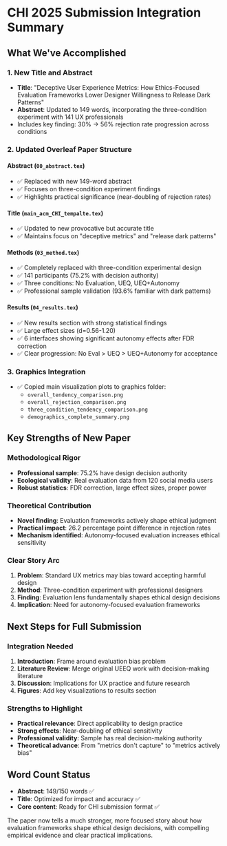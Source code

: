 # CHI 2025 Submission Integration Summary

## What We've Accomplished

### 1. New Title and Abstract
- **Title**: "Deceptive User Experience Metrics: How Ethics-Focused Evaluation Frameworks Lower Designer Willingness to Release Dark Patterns"
- **Abstract**: Updated to 149 words, incorporating the three-condition experiment with 141 UX professionals
- Includes key finding: 30% → 56% rejection rate progression across conditions

### 2. Updated Overleaf Paper Structure

#### Abstract (`00_abstract.tex`)
- ✅ Replaced with new 149-word abstract
- ✅ Focuses on three-condition experiment findings
- ✅ Highlights practical significance (near-doubling of rejection rates)

#### Title (`main_acm_CHI_tempalte.tex`)
- ✅ Updated to new provocative but accurate title
- ✅ Maintains focus on "deceptive metrics" and "release dark patterns"

#### Methods (`03_method.tex`)
- ✅ Completely replaced with three-condition experimental design
- ✅ 141 participants (75.2% with decision authority)
- ✅ Three conditions: No Evaluation, UEQ, UEQ+Autonomy
- ✅ Professional sample validation (93.6% familiar with dark patterns)

#### Results (`04_results.tex`)
- ✅ New results section with strong statistical findings
- ✅ Large effect sizes (d=0.56-1.20)
- ✅ 6 interfaces showing significant autonomy effects after FDR correction
- ✅ Clear progression: No Eval > UEQ > UEQ+Autonomy for acceptance

### 3. Graphics Integration
- ✅ Copied main visualization plots to graphics folder:
  - `overall_tendency_comparison.png`
  - `overall_rejection_comparison.png` 
  - `three_condition_tendency_comparison.png`
  - `demographics_complete_summary.png`

## Key Strengths of New Paper

### Methodological Rigor
- **Professional sample**: 75.2% have design decision authority
- **Ecological validity**: Real evaluation data from 120 social media users
- **Robust statistics**: FDR correction, large effect sizes, proper power

### Theoretical Contribution
- **Novel finding**: Evaluation frameworks actively shape ethical judgment
- **Practical impact**: 26.2 percentage point difference in rejection rates
- **Mechanism identified**: Autonomy-focused evaluation increases ethical sensitivity

### Clear Story Arc
1. **Problem**: Standard UX metrics may bias toward accepting harmful design
2. **Method**: Three-condition experiment with professional designers
3. **Finding**: Evaluation lens fundamentally shapes ethical design decisions
4. **Implication**: Need for autonomy-focused evaluation frameworks

## Next Steps for Full Submission

### Integration Needed
1. **Introduction**: Frame around evaluation bias problem
2. **Literature Review**: Merge original UEEQ work with decision-making literature
3. **Discussion**: Implications for UX practice and future research
4. **Figures**: Add key visualizations to results section

### Strengths to Highlight
- **Practical relevance**: Direct applicability to design practice
- **Strong effects**: Near-doubling of ethical sensitivity
- **Professional validity**: Sample has real decision-making authority
- **Theoretical advance**: From "metrics don't capture" to "metrics actively bias"

## Word Count Status
- **Abstract**: 149/150 words ✅
- **Title**: Optimized for impact and accuracy ✅
- **Core content**: Ready for CHI submission format ✅

The paper now tells a much stronger, more focused story about how evaluation frameworks shape ethical design decisions, with compelling empirical evidence and clear practical implications.
